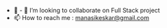 - 👋 - 💞️ I’m looking to collaborate on Full Stack project
- 📫 How to reach me : manasikeskar@gmail.com

<!---
ManasiKeskar/ManasiKeskar is a ✨ special ✨ repository because its `README.md` (this file) appears on your GitHub profile.
You can click the Preview link to take a look at your changes.
--->
